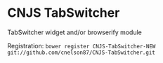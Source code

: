 # CNJS TabSwitcher

TabSwitcher widget and/or browserify module

Registration: `bower register CNJS-TabSwitcher-NEW git://github.com/cnelson87/CNJS-TabSwitcher.git`
